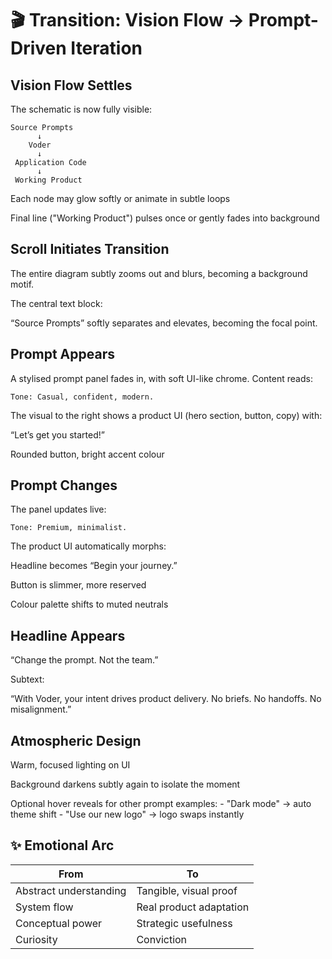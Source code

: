 # 🎬 Transition: Vision Flow → Prompt-Driven Iteration

## Vision Flow Settles

The schematic is now fully visible:

```text
Source Prompts
      ↓
    Voder
      ↓
 Application Code
      ↓
 Working Product
```

Each node may glow softly or animate in subtle loops

Final line ("Working Product") pulses once or gently fades into background

## Scroll Initiates Transition

The entire diagram subtly zooms out and blurs, becoming a background motif.

The central text block:

“Source Prompts”
softly separates and elevates, becoming the focal point.

## Prompt Appears

A stylised prompt panel fades in, with soft UI-like chrome.
Content reads:

```text
Tone: Casual, confident, modern.
```

The visual to the right shows a product UI (hero section, button, copy) with:

“Let’s get you started!”

Rounded button, bright accent colour

## Prompt Changes

The panel updates live:

```text
Tone: Premium, minimalist.
```

The product UI automatically morphs:

Headline becomes “Begin your journey.”

Button is slimmer, more reserved

Colour palette shifts to muted neutrals

## Headline Appears

“Change the prompt. Not the team.”

Subtext:

“With Voder, your intent drives product delivery. No briefs. No handoffs. No misalignment.”

## Atmospheric Design

Warm, focused lighting on UI

Background darkens subtly again to isolate the moment

Optional hover reveals for other prompt examples:
    - "Dark mode" → auto theme shift
    - "Use our new logo" → logo swaps instantly

## ✨ Emotional Arc

| From                   | To                      |
| ---------------------- | ----------------------- |
| Abstract understanding | Tangible, visual proof  |
| System flow            | Real product adaptation |
| Conceptual power       | Strategic usefulness    |
| Curiosity              | Conviction              |
